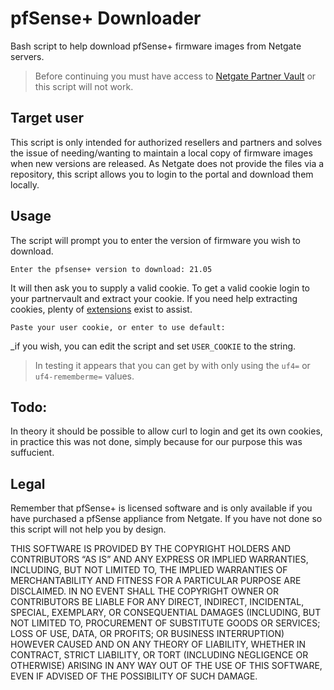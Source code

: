# pfSense+ Downloader
Bash script to help download pfSense+ firmware images from Netgate servers.

> Before continuing you must have access to [Netgate Partner Vault](https://partnervault.netgate.com) or this script will not work.

## Target user
This script is only intended for authorized resellers and partners and solves the issue of needing/wanting to maintain a local copy of firmware images when new versions are released. As Netgate does not provide the files via a repository, this script allows you to login to the portal and download them locally.

## Usage
The script will prompt you to enter the version of firmware you wish to download.
```
Enter the pfsense+ version to download: 21.05
```

It will then ask you to supply a valid cookie. To get a valid cookie login to your partnervault and extract your cookie. 
If you need help extracting cookies, plenty of [extensions](https://chrome.google.com/webstore/detail/copy-cookies/jcbpglbplpblnagieibnemmkiamekcdg?hl=en) exist to assist.
```
Paste your user cookie, or enter to use default:
```
_if you wish, you can edit the script and set `USER_COOKIE` to the string. 

> In testing it appears that you can get by with only using the `uf4=` or `uf4-rememberme=` values. 

## Todo:
In theory it should be possible to allow curl to login and get its own cookies, in practice this was not done, simply because for our purpose this was suffucient. 

## Legal 
Remember that pfSense+ is licensed software and is only available if you have purchased a pfSense appliance from Netgate.
If you have not done so this script will not help you by design. 

THIS SOFTWARE IS PROVIDED BY THE COPYRIGHT HOLDERS AND CONTRIBUTORS “AS IS” AND ANY EXPRESS OR IMPLIED WARRANTIES, INCLUDING, BUT NOT LIMITED TO, THE IMPLIED WARRANTIES OF MERCHANTABILITY AND FITNESS FOR A PARTICULAR PURPOSE ARE DISCLAIMED. IN NO EVENT SHALL THE COPYRIGHT OWNER OR CONTRIBUTORS BE LIABLE FOR ANY DIRECT, INDIRECT, INCIDENTAL, SPECIAL, EXEMPLARY, OR CONSEQUENTIAL DAMAGES (INCLUDING, BUT NOT LIMITED TO, PROCUREMENT OF SUBSTITUTE GOODS OR SERVICES; LOSS OF USE, DATA, OR PROFITS; OR BUSINESS INTERRUPTION) HOWEVER CAUSED AND ON ANY THEORY OF LIABILITY, WHETHER IN CONTRACT, STRICT LIABILITY, OR TORT (INCLUDING NEGLIGENCE OR OTHERWISE) ARISING IN ANY WAY OUT OF THE USE OF THIS SOFTWARE, EVEN IF ADVISED OF THE POSSIBILITY OF SUCH DAMAGE.
